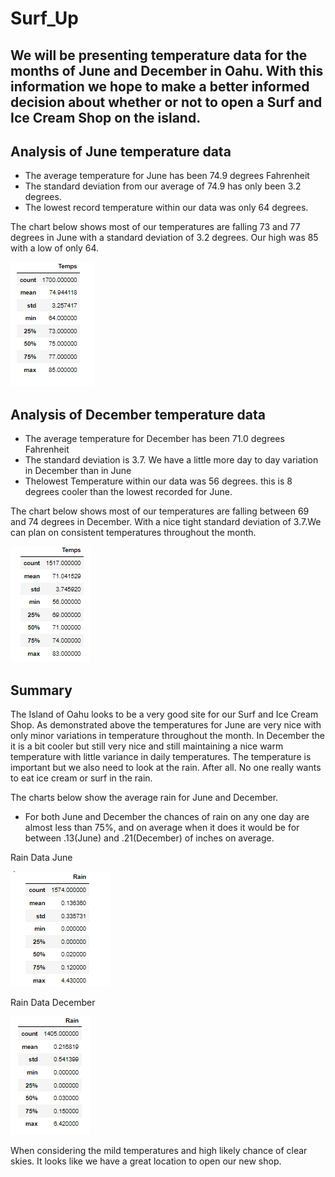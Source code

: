 # Surf_Up

## We will be presenting temperature data for the months of June and December in Oahu. With this information we hope to make a better informed decision about whether or not to open a Surf and Ice Cream Shop on the island.

## Analysis of June temperature data

  * The average temperature for June has been 74.9 degrees Fahrenheit
  * The standard deviation from our average of 74.9 has only been 3.2 degrees.
  * The lowest record temperature within our data was only 64 degrees.
  
  The chart below shows most of our temperatures are falling 73 and 77 degrees in June with a standard deviation of 3.2 degrees. Our high was 85 with a low of 
  only 64.
  
   

  ![](https://github.com/tomstowell99/surfs_up/blob/main/June%20Data.png)
  

## Analysis of December temperature data

  * The average temperature for December has been 71.0 degrees Fahrenheit
  * The standard deviation is 3.7. We have a little more day to day variation in December than in June 
  * Thelowest Temperature within our data was 56 degrees. this is 8 degrees cooler than the lowest recorded for June.  
  
  The chart below shows most of our temperatures are falling between 69 and 74 degrees in December. With a nice tight standard deviation of 3.7.We can plan on consistent   temperatures throughout the month.

  ![](https://github.com/tomstowell99/surfs_up/blob/main/December%20Data.png)
  
  
  ## Summary
  
  The Island of Oahu looks to be a very good site for our Surf and Ice Cream Shop. As demonstrated above the temperatures for June are 
  very nice with only minor variations in temperature throughout the month. In December the it is a bit cooler but still very nice and 
  still maintaining a nice warm temperature with little variance in daily temperatures. The temperature is important but we also need 
  to look at the rain. After all. No one really wants to eat ice cream or surf in the rain.
  
  The charts below show the average rain for June and December.
  
  * For both June and December the chances of rain on any one day are almost less than 75%, and on average when it does it would be 
    for between .13(June) and .21(December) of inches on average.
  
  Rain Data June
  
   ![](https://github.com/tomstowell99/surfs_up/blob/main/June%20Rain.png) 
   
   
   Rain Data December
   
   ![](https://github.com/tomstowell99/surfs_up/blob/main/Dec%20Rain.png)  
   
   
   When considering the mild temperatures and high likely chance of clear skies. It looks like we have a great location to open our
   new shop.

  
